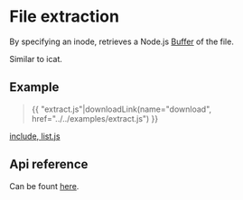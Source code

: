 # File extraction

By specifying an inode, retrieves a Node.js [Buffer](https://nodejs.org/api/buffer.html)
of the file.

Similar to icat.

## Example

> {{ "extract.js"|downloadLink(name="download", href="../../examples/extract.js") }}

[include, list.js](../../examples/extract.js)



## Api reference

Can be fount [here](/generated/classes/_index_d_._tsk_js_.tsk.html#get).
